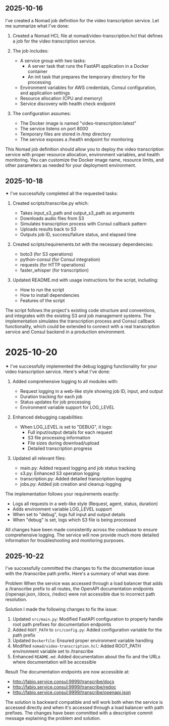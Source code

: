 2025-10-16
----------

I've created a Nomad job definition for the video transcription service. Let me summarize what I've done:

   1. Created a Nomad HCL file at nomad/video-transcription.hcl that defines a job for the video transcription service.

   2. The job includes:
      - A service group with two tasks:
        - A server task that runs the FastAPI application in a Docker container
        - An init task that prepares the temporary directory for file processing
      - Environment variables for AWS credentials, Consul configuration, and application settings
      - Resource allocation (CPU and memory)
      - Service discovery with health check endpoint

   3. The configuration assumes:
      - The Docker image is named "video-transcription:latest"
      - The service listens on port 8000
      - Temporary files are stored in /tmp directory
      - The service exposes a /health endpoint for monitoring

  This Nomad job definition should allow you to deploy the video transcription service with proper resource allocation, environment variables, and health
  monitoring. You can customize the Docker image name, resource limits, and other parameters as needed for your deployment environment.

2025-10-18
----------

✦ I've successfully completed all the requested tasks:

   1. Created scripts/transcribe.py which:
      - Takes input_s3_path and output_s3_path as arguments
      - Downloads audio files from S3
      - Simulates transcription process with Consul callback pattern
      - Uploads results back to S3
      - Outputs job ID, success/failure status, and elapsed time

   2. Created scripts/requirements.txt with the necessary dependencies:
      - boto3 (for S3 operations)
      - python-consul (for Consul integration)
      - requests (for HTTP operations)
      - faster_whisper (for transcription)

   3. Updated README.md with usage instructions for the script, including:
      - How to run the script
      - How to install dependencies
      - Features of the script

  The script follows the project's existing code structure and conventions, and integrates with the existing S3 and job management systems. The
  implementation simulates the transcription process and Consul callback functionality, which could be extended to connect with a real transcription service
  and Consul backend in a production environment.


2025-10-20
==========

✦ I've successfully implemented the debug logging functionality for your video transcription service. Here's what I've done:

   1. Added comprehensive logging to all modules with:
      - Request logging in a web-like style showing job ID, input, and output
      - Duration tracking for each job
      - Status updates for job processing
      - Environment variable support for LOG_LEVEL

   2. Enhanced debugging capabilities:
      - When LOG_LEVEL is set to "DEBUG", it logs:
        - Full input/output details for each request
        - S3 file processing information
        - File sizes during download/upload
        - Detailed transcription progress

   3. Updated all relevant files:
      - main.py: Added request logging and job status tracking
      - s3.py: Enhanced S3 operation logging
      - transcription.py: Added detailed transcription logging
      - jobs.py: Added job creation and cleanup logging

  The implementation follows your requirements exactly:
   - Logs all requests in a web-like style (Request, agent, status, duration)
   - Adds environment variable LOG_LEVEL support
   - When set to "debug", logs full input and output details
   - When "debug" is set, logs which S3 file is being processed

  All changes have been made consistently across the codebase to ensure comprehensive logging. The service will now provide much more detailed information
  for troubleshooting and monitoring purposes.


2025-10-22
----------

I've successfully committed the changes to fix the documentation issue with the /transcribe path prefix. Here's a summary of what was done:

  Problem
  When the service was accessed through a load balancer that adds a /transcribe prefix to all routes, the OpenAPI documentation endpoints (/openapi.json,
  /docs, /redoc) were not accessible due to incorrect path resolution.

  Solution
  I made the following changes to fix the issue:

   1. Updated `src/main.py`: Modified FastAPI configuration to properly handle root path prefixes for documentation endpoints
   2. Added `ROOT_PATH` to `src/config.py`: Added configuration variable for the path prefix
   3. Updated `Dockerfile`: Ensured proper environment variable handling
   4. Modified `nomad/video-transcription.hcl`: Added ROOT_PATH environment variable set to /transcribe
   5. Enhanced `README.md`: Added documentation about the fix and the URLs where documentation will be accessible

  Result
  The documentation endpoints are now accessible at:
   - http://fabio.service.consul:9999/transcribe/docs
   - http://fabio.service.consul:9999/transcribe/redoc
   - http://fabio.service.consul:9999/transcribe/openapi.json

  The solution is backward compatible and will work both when the service is accessed directly and when it's accessed through a load balancer with path
  prefixes. The changes have been committed with a descriptive commit message explaining the problem and solution.

